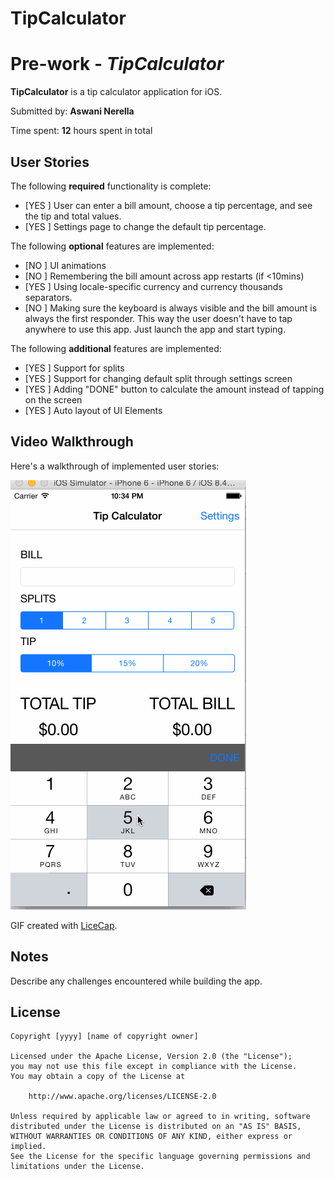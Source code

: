 # TipCalculator
# Pre-work - *TipCalculator*

**TipCalculator** is a tip calculator application for iOS.

Submitted by: **Aswani Nerella**

Time spent: **12** hours spent in total

## User Stories

The following **required** functionality is complete:

* [YES ] User can enter a bill amount, choose a tip percentage, and see the tip and total values.
* [YES ] Settings page to change the default tip percentage.

The following **optional** features are implemented:
* [NO ] UI animations
* [NO ] Remembering the bill amount across app restarts (if <10mins)
* [YES ] Using locale-specific currency and currency thousands separators.
* [NO ] Making sure the keyboard is always visible and the bill amount is always the first responder. This way the user doesn't have to tap anywhere to use this app. Just launch the app and start typing.

The following **additional** features are implemented:

* [YES ] Support for splits
* [YES ] Support for changing default split through settings screen
* [YES ] Adding "DONE" button to calculate the amount instead of tapping on the screen
* [YES ] Auto layout of UI Elements

## Video Walkthrough 

Here's a walkthrough of implemented user stories:

<img src='https://github.com/aswani521/TipCalculator/blob/master/TipCalculator/TipCalculator.gif' title='Video Walkthrough' width='' alt='Video Walkthrough' />

GIF created with [LiceCap](http://www.cockos.com/licecap/).

## Notes

Describe any challenges encountered while building the app.

## License

    Copyright [yyyy] [name of copyright owner]

    Licensed under the Apache License, Version 2.0 (the "License");
    you may not use this file except in compliance with the License.
    You may obtain a copy of the License at

        http://www.apache.org/licenses/LICENSE-2.0

    Unless required by applicable law or agreed to in writing, software
    distributed under the License is distributed on an "AS IS" BASIS,
    WITHOUT WARRANTIES OR CONDITIONS OF ANY KIND, either express or implied.
    See the License for the specific language governing permissions and
    limitations under the License.
